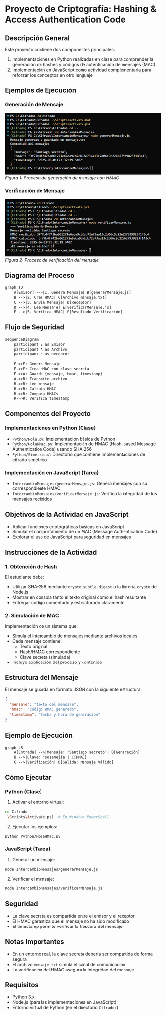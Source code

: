 # Proyecto de Criptografía: Hashing & Access Authentication Code

## Descripción General
Este proyecto contiene dos componentes principales:
1. Implementaciones en Python realizadas en clase para comprender la generación de hashes y códigos de autenticación de mensajes (MAC)
2. Implementación en JavaScript como actividad complementaria para reforzar los conceptos en otro lenguaje

## Ejemplos de Ejecución

### Generación de Mensaje
![Generación de Mensaje](IntercambioMensajes/images/Generar%20mensaje.png)
*Figura 1: Proceso de generación de mensaje con HMAC*

### Verificación de Mensaje
![Verificación de Mensaje](IntercambioMensajes/images/Verificacion%20de%20mensajes.png)
*Figura 2: Proceso de verificación del mensaje*

## Diagrama del Proceso

```mermaid
graph TD
    A[Emisor] -->|1. Genera Mensaje| B[generarMensaje.js]
    B -->|2. Crea HMAC| C[Archivo mensaje.txt]
    C -->|3. Envía Mensaje| D[Receptor]
    D -->|4. Lee Mensaje| E[verificarMensaje.js]
    E -->|5. Verifica HMAC| F[Resultado Verificación]
```

## Flujo de Seguridad

```mermaid
sequenceDiagram
    participant E as Emisor
    participant A as Archivo
    participant R as Receptor
    
    E->>E: Genera Mensaje
    E->>E: Crea HMAC con clave secreta
    E->>A: Guarda {mensaje, hmac, timestamp}
    A->>R: Transmite archivo
    R->>R: Lee mensaje
    R->>R: Calcula HMAC
    R->>R: Compara HMACs
    R->>R: Verifica timestamp
```

## Componentes del Proyecto

### Implementaciones en Python (Clase)
- `Python/Hola.py`: Implementación básica de Python
- `Python/HolaHMac.py`: Implementación de HMAC (Hash-based Message Authentication Code) usando SHA-256
- `Python/Simetrico/`: Directorio que contiene implementaciones de cifrado simétrico

### Implementación en JavaScript (Tarea)
- `IntercambioMensajes/generarMensaje.js`: Genera mensajes con su correspondiente HMAC
- `IntercambioMensajes/verificarMensaje.js`: Verifica la integridad de los mensajes recibidos

## Objetivos de la Actividad en JavaScript
- Aplicar funciones criptográficas básicas en JavaScript
- Simular el comportamiento de un MAC (Message Authentication Code)
- Explorar el uso de JavaScript para seguridad en mensajes

## Instrucciones de la Actividad

### 1. Obtención de Hash
El estudiante debe:
- Utilizar SHA-256 mediante `crypto.subtle.digest` o la librería `crypto` de Node.js
- Mostrar en consola tanto el texto original como el hash resultante
- Entregar código comentado y estructurado claramente

### 2. Simulación de MAC
Implementación de un sistema que:
- Simula el intercambio de mensajes mediante archivos locales
- Cada mensaje contiene:
  - Texto original
  - Hash/HMAC correspondiente
  - Clave secreta (simulada)
- Incluye explicación del proceso y contenido

## Estructura del Mensaje
El mensaje se guarda en formato JSON con la siguiente estructura:
```json
{
  "mensaje": "texto del mensaje",
  "hmac": "código HMAC generado",
  "timestamp": "fecha y hora de generación"
}
```

## Ejemplo de Ejecución

```mermaid
graph LR
    A[Entrada] -->|Mensaje: 'Santiago secreto'| B[Generación]
    B -->|Clave: 'sosamejia'| C[HMAC]
    C -->|Verificación| D[Salida: Mensaje Válido]
```

## Cómo Ejecutar

### Python (Clase)
1. Activar el entorno virtual:
```bash
cd Cifrado
.\Scripts\Activate.ps1  # En Windows PowerShell
```

2. Ejecutar los ejemplos:
```bash
python Python/HolaHMac.py
```

### JavaScript (Tarea)
1. Generar un mensaje:
```bash
node IntercambioMensajes/generarMensaje.js
```

2. Verificar el mensaje:
```bash
node IntercambioMensajes/verificarMensaje.js
```

## Seguridad
- La clave secreta es compartida entre el emisor y el receptor
- El HMAC garantiza que el mensaje no ha sido modificado
- El timestamp permite verificar la frescura del mensaje

## Notas Importantes
- En un entorno real, la clave secreta debería ser compartida de forma segura
- El archivo `mensaje.txt` simula el canal de comunicación
- La verificación del HMAC asegura la integridad del mensaje

## Requisitos
- Python 3.x
- Node.js (para las implementaciones en JavaScript)
- Entorno virtual de Python (en el directorio `Cifrado/`) 